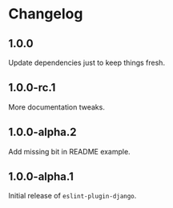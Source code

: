 # Changelog

## 1.0.0

Update dependencies just to keep things fresh.

## 1.0.0-rc.1

More documentation tweaks.

## 1.0.0-alpha.2

Add missing bit in README example.

## 1.0.0-alpha.1

Initial release of `eslint-plugin-django`.
